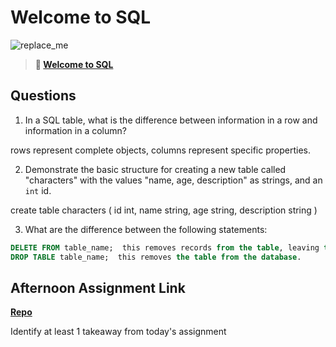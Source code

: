 # Welcome to SQL

![replace_me](https://codeworks.blob.core.windows.net/public/assets/img/illustrations/placeholder.svg)

> **📖 [Welcome to SQL](https://codeworksacademy.com/fs-student-guide/resources/wk11/01-MySQL-GettingStarted)**

## Questions

1. In a SQL table, what is the difference between information in a row and information in a column?

rows represent complete objects, columns represent specific properties.

2. Demonstrate the basic structure for creating a new table called "characters" with the values "name, age, description" as strings, and an `int` id.

create table characters (
  id int,
  name string,
  age string,
  description string
)

3. What are the difference between the following statements: 
```sql
DELETE FROM table_name;  this removes records from the table, leaving the table in tact.
DROP TABLE table_name;  this removes the table from the database.
```


## Afternoon Assignment Link

**[Repo](https://github.com/LemonadeGT1/AllSpice)**

Identify at least 1 takeaway from today's assignment
